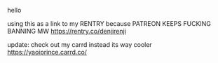 hello

using this as a link to my RENTRY because PATREON KEEPS FUCKING BANNING MW
https://rentry.co/denjirenji

update: check out my carrd instead its way cooler
https://yaoiprince.carrd.co/

